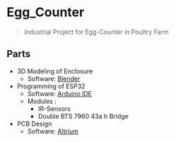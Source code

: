 # Egg_Counter
> Industrial Project for Egg-Counter in Poultry Farm

## Parts
* 3D Modeling of Enclosure
  * Software: [Blender](https://www.blender.org/)
* Programming of ESP32
  * Software: [Arduino IDE](https://www.arduino.cc/en/software)
  * Modules :
    * IR-Sensors
    * Double BTS 7960 43a h Bridge
* PCB Design
  * Software: [Altrium](https://www.altium.com/)
